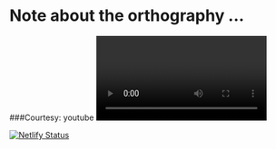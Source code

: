 # Note about the orthography ...


###Courtesy: youtube
<video controls=1>
<source src=http://127.0.0.1:8080/ipfs/QmTwpkLaWxQaWpCdu2HJgPTcuGkaAm5S5jkcui29BNbNef/La%20faute%20de%20l'orthographe%20_%20Arnaud%20Hoedt%20Jérôme%20Piron%20_%20TEDxRennes-5YO7Vg1ByA8.mp4
<source src=https://cloudflare-ipfs.com/ipfs/QmTwpkLaWxQaWpCdu2HJgPTcuGkaAm5S5jkcui29BNbNef/La%20faute%20de%20l'orthographe%20_%20Arnaud%20Hoedt%20Jérôme%20Piron%20_%20TEDxRennes-5YO7Vg1ByA8.mp4
type=video/mp4>
</video>

[![Netlify Status](https://api.netlify.com/api/v1/badges/23e48665-4573-434b-8180-1e1d97c3b1f8/deploy-status)](https://app.netlify.com/sites/trusting-davinci-ad78d0/deploys)
